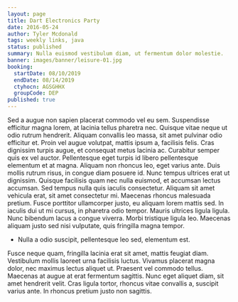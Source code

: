 ```yaml
---
layout: page
title: Dart Electronics Party
date: 2016-05-24
author: Tyler Mcdonald
tags: weekly links, java
status: published
summary: Nulla euismod vestibulum diam, ut fermentum dolor molestie.
banner: images/banner/leisure-01.jpg
booking:
  startDate: 08/10/2019
  endDate: 08/14/2019
  ctyhocn: AGSGHHX
  groupCode: DEP
published: true
---
```

Sed a augue non sapien placerat commodo vel eu sem. Suspendisse efficitur magna lorem, at lacinia tellus pharetra nec. Quisque vitae neque ut odio rutrum hendrerit. Aliquam convallis leo massa, sit amet pulvinar odio efficitur et. Proin vel augue volutpat, mattis ipsum a, facilisis felis. Cras dignissim turpis augue, et consequat metus lacinia ac. Curabitur semper quis ex vel auctor.
Pellentesque eget turpis id libero pellentesque elementum et at magna. Aliquam non rhoncus leo, eget varius ante. Duis mollis rutrum risus, in congue diam posuere id. Nunc tempus ultrices erat ut dignissim. Quisque facilisis quam nec nulla euismod, et accumsan lectus accumsan. Sed tempus nulla quis iaculis consectetur. Aliquam sit amet vehicula erat, sit amet consectetur mi. Maecenas rhoncus malesuada pretium. Fusce porttitor ullamcorper justo, eu aliquam lorem mattis sed. In iaculis dui ut mi cursus, in pharetra odio tempor. Mauris ultrices ligula ligula. Nunc bibendum lacus a congue viverra. Morbi tristique ligula leo. Maecenas aliquam justo sed nisi vulputate, quis fringilla magna tempor.

* Nulla a odio suscipit, pellentesque leo sed, elementum est.

Fusce neque quam, fringilla lacinia erat sit amet, mattis feugiat diam. Vestibulum mollis laoreet urna facilisis luctus. Vivamus placerat magna dolor, nec maximus lectus aliquet ut. Praesent vel commodo tellus. Maecenas at augue at erat fermentum sagittis. Nunc eget aliquet diam, sit amet hendrerit velit. Cras ligula tortor, rhoncus vitae convallis a, suscipit varius ante. In rhoncus pretium justo non sagittis.

